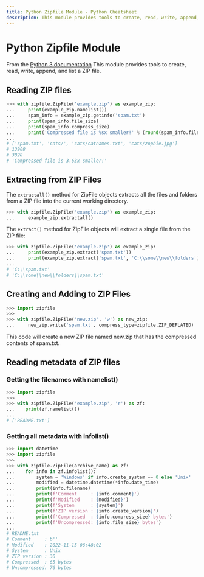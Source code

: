 ```yaml
---
title: Python Zipfile Module - Python Cheatsheet
description: This module provides tools to create, read, write, append, and list a ZIP file.
---
```


<base-title :title="frontmatter.title" :description="frontmatter.description">

# Python Zipfile Module

</base-title>

<base-disclaimer>
  <base-disclaimer-title>
    From the <a target="_blank" href="https://docs.python.org/3/library/zipfile.html">Python 3 documentation</a>
  </base-disclaimer-title>
  <base-disclaimer-content>
   This module provides tools to create, read, write, append, and list a ZIP file.
  </base-disclaimer-content>
</base-disclaimer>

## Reading ZIP files

```python
>>> with zipfile.ZipFile('example.zip') as example_zip:
...     print(example_zip.namelist())
...     spam_info = example_zip.getinfo('spam.txt')
...     print(spam_info.file_size)
...     print(spam_info.compress_size)
...     print('Compressed file is %sx smaller!' % (round(spam_info.file_size / spam_info.compress_size, 2)))
...
# ['spam.txt', 'cats/', 'cats/catnames.txt', 'cats/zophie.jpg']
# 13908
# 3828
# 'Compressed file is 3.63x smaller!'
```

## Extracting from ZIP Files

The `extractall()` method for ZipFile objects extracts all the files and folders from a ZIP file into the current working directory.

```python
>>> with zipfile.ZipFile('example.zip') as example_zip:
...     example_zip.extractall()
```

The `extract()` method for ZipFile objects will extract a single file from the ZIP file:

```python
>>> with zipfile.ZipFile('example.zip') as example_zip:
...     print(example_zip.extract('spam.txt'))
...     print(example_zip.extract('spam.txt', 'C:\\some\\new\\folders'))
...
# 'C:\\spam.txt'
# 'C:\\some\\new\\folders\\spam.txt'
```

## Creating and Adding to ZIP Files

```python
>>> import zipfile
>>>
>>> with zipfile.ZipFile('new.zip', 'w') as new_zip:
...     new_zip.write('spam.txt', compress_type=zipfile.ZIP_DEFLATED)
```

This code will create a new ZIP file named new.zip that has the compressed contents of spam.txt.

## Reading metadata of ZIP files

### Getting the filenames with namelist()

```python
>>> import zipfile
>>>
>>> with zipfile.ZipFile('example.zip', 'r') as zf:
...    print(zf.namelist())
...
# ['README.txt']
```

### Getting all metadata with infolist()

```python
>>> import datetime
>>> import zipfile
>>>
>>> with zipfile.ZipFile(archive_name) as zf:
...    for info in zf.infolist():
...        system = 'Windows' if info.create_system == 0 else 'Unix'
...        modified = datetime.datetime(*info.date_time)
...        print(info.filename)
...        print(f'Comment     : {info.comment}')
...        print(f'Modified    : {modified}')
...        print(f'System      : {system}')
...        print(f'ZIP version : {info.create_version}')
...        print(f'Compressed  : {info.compress_size} bytes')
...        print(f'Uncompressed: {info.file_size} bytes')
...
# README.txt
# Comment     : b''
# Modified    : 2022-11-15 06:48:02
# System      : Unix
# ZIP version : 30
# Compressed  : 65 bytes
# Uncompressed: 76 bytes
```
